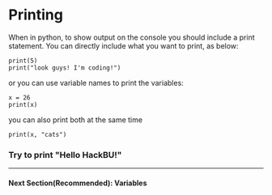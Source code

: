 # Printing
When in python, to show output on the console you should include a print statement.
You can directly include what you want to print, as below:

```
print(5)
print("look guys! I'm coding!")
```

or you can use variable names to print the variables:

  ```
x = 26
print(x)
```

you can also print both at the same time

```
print(x, "cats")
```

### Try to print "Hello HackBU!"
---
#### Next Section(Recommended): Variables
